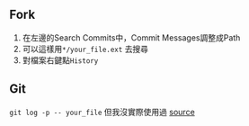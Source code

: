 ## Fork
1. 在左邊的Search Commits中，Commit Messages調整成Path
2. 可以這樣用`*/your_file.ext` 去搜尋
3. 對檔案右鍵點`History`

## Git
`git log -p -- your_file`
但我沒實際使用過
[source](https://stackoverflow.com/questions/278192/view-the-change-history-of-a-file-using-git-versioning)


